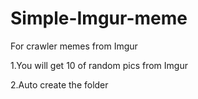 # Simple-Imgur-meme
For crawler memes from Imgur 

1.You will get 10 of random pics from Imgur

2.Auto create the folder

